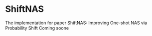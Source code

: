 # ShiftNAS
The implementation for paper ShiftNAS: Improving One-shot NAS via Probability Shift
Coming soone
